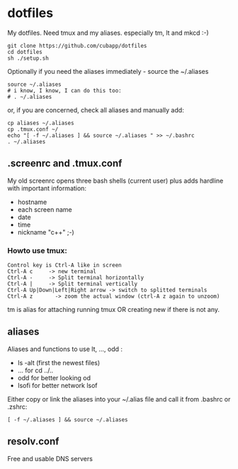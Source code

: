 # dotfiles
My dotfiles. Need tmux and my aliases. especially tm, lt and mkcd :-)

```
git clone https://github.com/cubapp/dotfiles
cd dotfiles
sh ./setup.sh
```
Optionally if you need the aliases immediately - source the ~/.aliases 
```
source ~/.aliases
# i know, I know, I can do this too: 
# . ~/.aliases 
```

or, if you are concerned, check all aliases and manually add: 
```
cp aliases ~/.aliases
cp .tmux.conf ~/
echo "[ -f ~/.aliases ] && source ~/.aliases " >> ~/.bashrc
. ~/.aliases
```

## .screenrc and .tmux.conf

My old screenrc opens three bash shells (current user) plus adds hardline with important information:
* hostname
* each screen name 
* date
* time
* nickname "c++" ;-)

### Howto use tmux: 
```
Control key is Ctrl-A like in screen
Ctrl-A c     -> new terminal
Ctrl-A -     -> Split terminal horizontally
Ctrl-A |     -> Split terminal vertically
Ctrl-A Up|Down|Left|Right arrow -> switch to splitted terminals
Ctrl-A z       -> zoom the actual window (ctrl-A z again to unzoom)
```
tm is alias for attaching running tmux OR creating new if there is not any. 

## aliases 

Aliases and functions to use lt, ..., odd :
* ls -alt (first the newest files)
* ... for cd ../.. 
* odd for better looking od 
* lsofi for better network lsof 



Either copy or link the aliases into your ~/.alias file and call it from .bashrc or .zshrc:
```
[ -f ~/.aliases ] && source ~/.aliases
```
 
## resolv.conf

Free and usable DNS servers 


